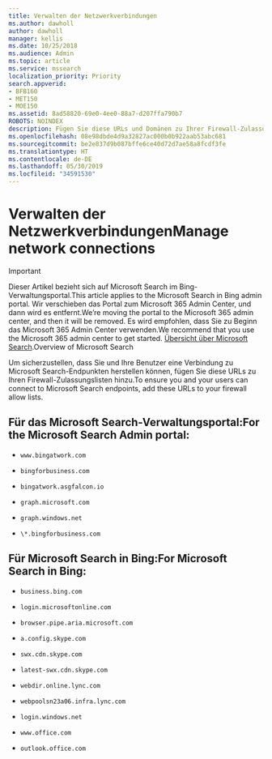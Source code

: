 ```yaml
---
title: Verwalten der Netzwerkverbindungen
ms.author: dawholl
author: dawholl
manager: kellis
ms.date: 10/25/2018
ms.audience: Admin
ms.topic: article
ms.service: mssearch
localization_priority: Priority
search.appverid:
- BFB160
- MET150
- MOE150
ms.assetid: 8ad58820-69e0-4ee0-88a7-d207ffa790b7
ROBOTS: NOINDEX
description: Fügen Sie diese URLs und Domänen zu Ihrer Firewall-Zulassungsliste hinzu, damit Ihre Benutzer ganz einfach auf Microsoft Search zugreifen können.
ms.openlocfilehash: 08e98dbde4d9a32827ac000b0b922aab53abc681
ms.sourcegitcommit: be2e837d9b087bffe6ce40d72d7ae58a8fcdf3fe
ms.translationtype: HT
ms.contentlocale: de-DE
ms.lasthandoff: 05/30/2019
ms.locfileid: "34591530"
---
```

# <a name="manage-network-connections"></a><span data-ttu-id="b2cab-103">Verwalten der Netzwerkverbindungen</span><span class="sxs-lookup"><span data-stu-id="b2cab-103">Manage network connections</span></span>

> [!IMPORTANT]
> <span data-ttu-id="b2cab-104">Dieser Artikel bezieht sich auf Microsoft Search im Bing-Verwaltungsportal.</span><span class="sxs-lookup"><span data-stu-id="b2cab-104">This article applies to the Microsoft Search in Bing admin portal.</span></span> <span data-ttu-id="b2cab-105">Wir verschieben das Portal zum Microsoft 365 Admin Center, und dann wird es entfernt.</span><span class="sxs-lookup"><span data-stu-id="b2cab-105">We’re moving the portal to the Microsoft 365 admin center, and then it will be removed.</span></span> <span data-ttu-id="b2cab-106">Es wird empfohlen, dass Sie zu Beginn das Microsoft 365 Admin Center verwenden.</span><span class="sxs-lookup"><span data-stu-id="b2cab-106">We recommend that you use the Microsoft 365 admin center to get started.</span></span> <span data-ttu-id="b2cab-107">[Übersicht über Microsoft Search](overview-microsoft-search.md).</span><span class="sxs-lookup"><span data-stu-id="b2cab-107">Overview of Microsoft Search</span></span>
    
<span data-ttu-id="b2cab-108">Um sicherzustellen, dass Sie und Ihre Benutzer eine Verbindung zu Microsoft Search-Endpunkten herstellen können, fügen Sie diese URLs zu Ihren Firewall-Zulassungslisten hinzu.</span><span class="sxs-lookup"><span data-stu-id="b2cab-108">To ensure you and your users can connect to Microsoft Search endpoints, add these URLs to your firewall allow lists.</span></span>
  
## <a name="for-the-microsoft-search-admin-portal"></a><span data-ttu-id="b2cab-109">Für das Microsoft Search-Verwaltungsportal:</span><span class="sxs-lookup"><span data-stu-id="b2cab-109">For the Microsoft Search Admin portal:</span></span>

- `www.bingatwork.com`
    
- `bingforbusiness.com`
    
- `bingatwork.asgfalcon.io`
    
- `graph.microsoft.com`
    
- `graph.windows.net`
    
- `\*.bingforbusiness.com`
    
## <a name="for-microsoft-search-in-bing"></a><span data-ttu-id="b2cab-110">Für Microsoft Search in Bing:</span><span class="sxs-lookup"><span data-stu-id="b2cab-110">For Microsoft Search in Bing:</span></span>

- `business.bing.com`
    
- `login.microsoftonline.com`
    
- `browser.pipe.aria.microsoft.com`
    
- `a.config.skype.com`
    
- `swx.cdn.skype.com`
    
- `latest-swx.cdn.skype.com`
    
- `webdir.online.lync.com`
    
- `webpoolsn23a06.infra.lync.com`
    
- `login.windows.net`
    
- `www.office.com`
    
- `outlook.office.com`
